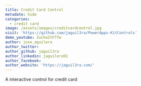 ```yaml
---
title: Credit Card Control
metadate: hide
categories:
  - credit card
image: /assets/images/creditcardcontrol.jpg
visit: 'https://github.com/jaguil3ra/PowerApps-KitControls'
demo_youtube: ZuchaItFTYw
author: jose_aguilera
author_twitter: 
author_github: jaguil3ra
author_linkedin: jaguilera91
author_facebook:
author_website: 'https://jaguil3ra.com/'
---
```


A interactive control for credit card
